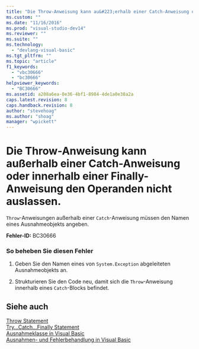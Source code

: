 ```yaml
---
title: "Die Throw-Anweisung kann au&#223;erhalb einer Catch-Anweisung oder innerhalb einer Finally-Anweisung den Operanden nicht auslassen. | Microsoft Docs"
ms.custom: ""
ms.date: "11/16/2016"
ms.prod: "visual-studio-dev14"
ms.reviewer: ""
ms.suite: ""
ms.technology: 
  - "devlang-visual-basic"
ms.tgt_pltfrm: ""
ms.topic: "article"
f1_keywords: 
  - "vbc30666"
  - "bc30666"
helpviewer_keywords: 
  - "BC30666"
ms.assetid: a208a6ea-0e36-4bf1-8984-4de1a0e38a2a
caps.latest.revision: 8
caps.handback.revision: 8
author: "stevehoag"
ms.author: "shoag"
manager: "wpickett"
---
```

# Die Throw-Anweisung kann au&#223;erhalb einer Catch-Anweisung oder innerhalb einer Finally-Anweisung den Operanden nicht auslassen.
`Throw`\-Anweisungen außerhalb einer `Catch`\-Anweisung müssen den Namen eines Ausnahmeobjekts angeben.  
  
 **Fehler\-ID:** BC30666  
  
### So beheben Sie diesen Fehler  
  
1.  Geben Sie den Namen eines von `System.Exception` abgeleiteten Ausnahmeobjekts an.  
  
2.  Strukturieren Sie den Code neu, damit sich die `Throw`\-Anweisung innerhalb eines `Catch`\-Blocks befindet.  
  
## Siehe auch  
 [Throw Statement](../../visual-basic/language-reference/statements/throw-statement.md)   
 [Try...Catch...Finally Statement](../../visual-basic/language-reference/statements/try-catch-finally-statement.md)   
 [Ausnahmeklasse in Visual Basic](http://msdn.microsoft.com/de-de/9aac396f-34ca-4afb-8e6c-e523cb690ba9)   
 [Ausnahmen\- und Fehlerbehandlung in Visual Basic](http://msdn.microsoft.com/de-de/3e351e73-cf23-40ab-8b60-05794160529e)